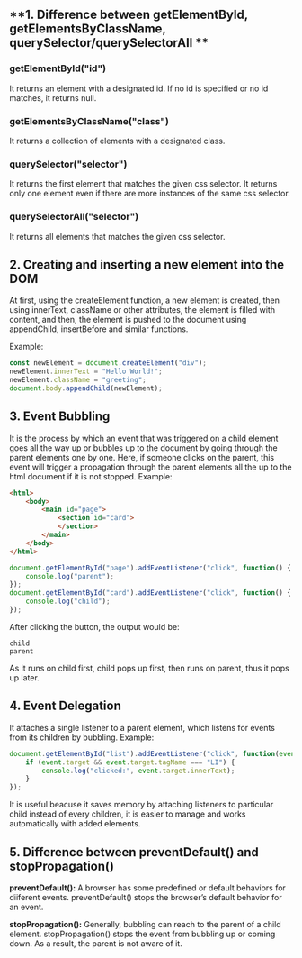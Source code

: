 ## **1. Difference between **getElementById**, **getElementsByClassName**, **querySelector/querySelectorAll** **

### **getElementById("id")**

It returns an element with a designated id. If no id is specified or no id matches, it returns null. 

### **getElementsByClassName("class")**

It returns a collection of elements with a designated class. 

### **querySelector("selector")**

It returns the first element that matches the given css selector. It returns only one element even if there are more instances of the same css selector.

### **querySelectorAll("selector")**

It returns all elements that matches the given css selector.


## **2. Creating and inserting a new element into the DOM**

At first, using the createElement function, a new element is created, then using innerText, className or other attributes, the element is filled with content, and then, the element is pushed to the document using appendChild, insertBefore and similar functions.

Example:
```javascript
const newElement = document.createElement("div");
newElement.innerText = "Hello World!";
newElement.className = "greeting";
document.body.appendChild(newElement);
```

## **3. Event Bubbling**

It is the process by which an event that was triggered on a child element goes all the way up or bubbles up to the document by going through the parent elements one by one. Here, if someone clicks on the parent, this event will trigger a propagation through the parent elements all the up to the html document if it is not stopped.
Example:
```html
<html>
    <body>
        <main id="page">
            <section id="card">
            </section>
        </main>
    </body>
</html>
```

```javascript
document.getElementById("page").addEventListener("click", function() {
    console.log("parent");
});
document.getElementById("card").addEventListener("click", function() {
    console.log("child");
});
```
After clicking the button, the output would be:
```
child
parent
```
As it runs on child first, child pops up first, then runs on parent, thus it pops up later.


## **4. Event Delegation**

It attaches a single listener to a parent element, which listens for events from its children by bubbling.
Example:
```javascript
document.getElementById("list").addEventListener("click", function(event) {
    if (event.target && event.target.tagName === "LI") {
        console.log("clicked:", event.target.innerText);
    }
});
```
It is useful beacuse it saves memory by attaching listeners to particular child instead of every children, it is easier to manage and works automatically with added elements.

## **5. Difference between preventDefault() and stopPropagation()**

**preventDefault():** A browser has some predefined or default behaviors for diiferent events. preventDefault() stops the browser’s default behavior for an event.

**stopPropagation():** Generally, bubbling can reach to the parent of a child element. stopPropagation() stops the event from bubbling up or coming down. As a result, the parent is not aware of it.